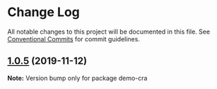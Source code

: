 # Change Log

All notable changes to this project will be documented in this file.
See [Conventional Commits](https://conventionalcommits.org) for commit guidelines.

## [1.0.5](https://github.com/tinacms/tinacms/compare/demo-cra@1.0.1-alpha.0...demo-cra@1.0.5) (2019-11-12)

**Note:** Version bump only for package demo-cra
